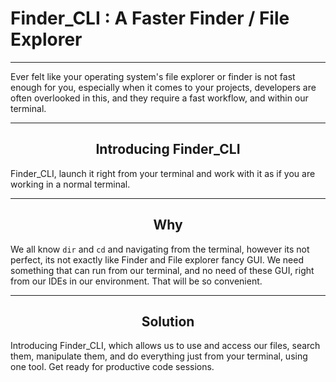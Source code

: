 # Finder_CLI : A Faster Finder / File Explorer

---

Ever felt like your operating system's file explorer or finder is not fast
enough for you, especially when it comes to your projects, developers are
often overlooked in this, and they require a fast workflow, and within our 
terminal. 

---
## <center> Introducing Finder_CLI
Finder_CLI, launch it right from your terminal and work with it as if
you are working in a normal terminal.

--- 

## <center> Why
We all know ```dir``` and `cd` and navigating from the terminal, however
its not perfect, its not exactly like Finder and File explorer fancy
GUI. We need something that can run from our terminal, and no need of these 
GUI, right from our IDEs in our environment. That will be so convenient.


---

## <center> Solution
Introducing Finder_CLI, which allows us to use and access our files, search them,
manipulate them, and do everything just from your terminal, using one tool.
Get ready for productive code sessions. 